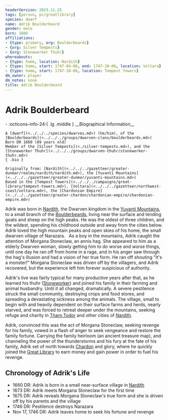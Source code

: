 ```yaml
---
headerVersion: 2023.11.25
tags: [person, pc/greatlibrary]
species: dwarf
name: Adrik Boulderbeard
gender: male
born: 1660
affiliations:
- {type: primary, org: Boulderbeards}
- {org: Silver Tempests}
- {org: Stoneworker Thuhr}
whereabouts:
- {type: home, location: Nardith}
- {type: home, start: 1747-04-08, end: 1747-10-06, location: Voltara}
- {type: home, start: 1747-10-06, location: Tempest Towers}
dm_owner: player
dm_notes: none
title: Adrik Boulderbeard
---
```

# Adrik Boulderbeard
<div class="grid cards ext-narrow-margin ext-one-column" markdown>
- :octicons-info-24:{ .lg .middle } __Biographical Information__

    A [dwarf](<../../../species/dwarves.md>) (he/him), of the [Boulderbeards](<../../../groups/dwarven-clans/boulderbeards.md>)  
    Born DR 1660 (89 years old)  
    Member of the [Silver Tempests](<./silver-tempests.md>), and the [Stoneworker Thuhr](<../../../groups/dwarven-thuhr/stoneworker-thuhr.md>)  
    { .bio }

    Originally from: [Nardith](<../../../gazetteer/greater-dunmar/realms/nardith/nardith.md>), the [Yuvanti Mountains](<../../../gazetteer/greater-dunmar/yuvanti-mountains.md>)
    Based in the [Tempest Towers](<../../../campaigns/great-library/tempest-towers.md>), [Voltara](<../../../gazetteer/northwest-coast/voltara.md>), the [Chardonian Empire](<../../../gazetteer/greater-chardon/chardonian-empire/chardonian-empire.md>)
</div>


Adrik was born in [Nardith](<../../../gazetteer/greater-dunmar/realms/nardith/nardith.md>), the Dwarven kingdom in the [Yuvanti Mountains](<../../../gazetteer/greater-dunmar/yuvanti-mountains.md>), to a small branch of the [Boulderbeards](<../../../groups/dwarven-clans/boulderbeards.md>), living near the surface and tending goats and sheep on the high peaks. He was the oldest of three children, and the wildest, spending his childhood outside and away from the cities below. Adrik loved the high mountain peaks and open skies of his home, the small dwarven village of Narazara. 
 
As a boy in the mountains, Adrik caught the attention of Morgana Stoneclaw, an annis hag. She appeared to him as a elderly Dwarven woman, slowly getting him to do worse and worse things, until one day he ran off from home in a rage, and in his anger saw through the hag's illusion and had a vision of her true form. He ran off shouting "It's a monster!" Morgana Stoneclaw was driven off by the villagers, and Adrik recovered, but the experience left him forever suspicious of authority. 

Adrik's live was fairly typical for many productive years after that, as he learned his thuhr ([Stoneworker](<../../../groups/dwarven-thuhr/stoneworker-thuhr.md>)) and joined his family in their farming and animal husbandry. Until it all changed, dramatically. A severe pestilence struck the small community, destroying crops and food stores, and spreading a devastating sickness among the animals. The village, small to begin with and heavily dependent on their surface farms and herds, nearly starved, and was forced to retreat deeper under the mountains, seeking refuge and charity in [Tharn Todor](<../../../gazetteer/greater-dunmar/realms/nardith/tharn-todor.md>) and other cities of [Nardith](<../../../gazetteer/greater-dunmar/realms/nardith/nardith.md>). 

Adrik, convinced this was the act of Morgana Stoneclaw, seeking revenge for his family, vowed in a flash of anger to seek vengeance and restore the family fortune. Carrying the family heirloom (an ancient treasure map), and channeling the power of the thunderstorms and his fury at the fate of his family, Adrik set of north towards [Chardon](<../../../gazetteer/greater-chardon/chardonian-empire/chardon/chardon.md>) and glory, where he quickly joined the [Great Library](<../../../gazetteer/greater-chardon/chardonian-empire/chardon/great-library.md>) to earn money and gain power in order to fuel his revenge.

## Chronology of Adrik's Life

- 1660 DR: Adrik is born in a small near-surface village in [Nardith](<../../../gazetteer/greater-dunmar/realms/nardith/nardith.md>)
- 1673 DR: Adrik meets Morgana Stoneclaw for the first time
- 1675 DR: Adrik reveals Morgana Stoneclaw's true form and she is driven off by his parents and the village
- 1746 DR: Pestilence destroys Narazara
- Nov 17, 1746 DR: Adrik leaves home to seek his fortune and revenge